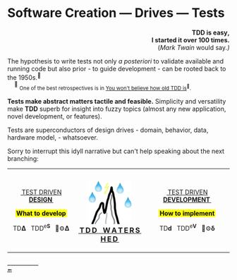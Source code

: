 # Software Creation &mdash; Drives &mdash; Tests

<p dir="rtl"><b>,TDD is easy<br />.I started it over 100 times</b><br /><i>(.Mark Twain</i> would say)</p>

The hypothesis to write tests not only _a posteriori_ to validate available and running code but also prior - to guide development - can be rooted back to the 1950s.<sup>👴</sup>\
&nbsp;&nbsp;&nbsp;&nbsp;<sup>👴</sup> <sub>One of the best retrospectives is in [You won't believe how old TDD is](https://arialdomartini.wordpress.com/2012/07/20/you-wont-believe-how-old-tdd-is/)<sup>🔗</sup>.</sub>

**Tests make abstract matters tactile and feasible.** Simplicity and versatility make **TDD** superb for insight into fuzzy topics (almost any new application, novel development, or features). 

Tests are superconductors of design drives - domain, behavior, data, hardware model, - whatsoever.

Sorry to interrupt this idyll narrative but can't help speaking about the next branching:

<table><tr><td>
  <p align="center"><ins>&thinsp;TEST DRIVEN <b>DESIGN</b>&thinsp;</ins></p>
   <p align="center"><mark><b>&thinsp;What to develop&thinsp;</b></mark></p>
  <p align="center">TD<b>Δ</b>&nbsp;&nbsp;&nbsp;TDD<sup>e<b>S</b></sup>&nbsp;&nbsp;&nbsp;🧪⚙️<b>Δ</b></p>
</td><td><h3 align="center">
  <a href="README+/!TestDrive-Big_Watershed.md"><picture><img width="100px" alt="&nbsp;Tests drive watershed" src="../../../_rsc/_img/_nav/TddWatershed-thumb250px.jpg" /></picture><br /><b>
    <ins>&thinsp;T&thinsp;D&thinsp;D&nbsp;&nbsp;&nbsp;W&thinsp;A&thinsp;T&thinsp;E&thinsp;R&thinsp;S&thinsp;H&thinsp;E&thinsp;D&thinsp;</b></ins></a>
</h3>
  </td><td>
  <p align="center"><ins>&thinsp;TEST DRIVEN <b>DEVELOPMENT</b>&thinsp;</ins></p>
    <p align="center"><mark><b>&thinsp;How to implement&thinsp;</b></mark></p>
  <p align="center">TD<b>d</b>&nbsp;&nbsp;&nbsp;TDD<sup>e<b>V</b></sup>&nbsp;&nbsp;&nbsp;🧪⚙️<b>δ</b></p>
  </td></tr></table>

\___________\
🔚
